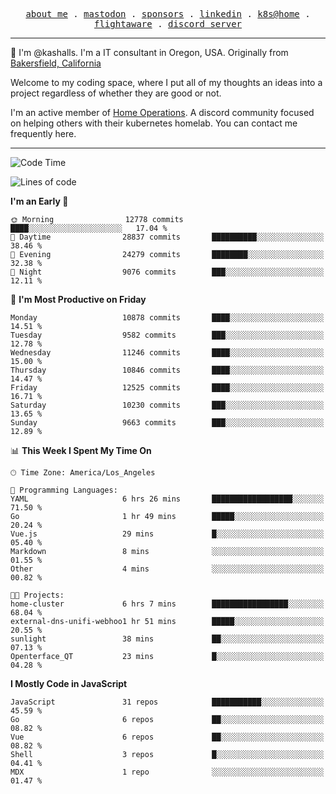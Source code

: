 <p align="center">
  <samp>
    <a href="https://jordanjones.org/">about me</a> .
    <a rel="me" href="https://mastodon.social/@kashall">mastodon</a> .
    <a href="https://github.com/sponsors/kashalls">sponsors</a> .
    <a href="https://linkedin.com/in/jordpjones">linkedin</a> .
    <a href="https://github.com/kashalls/home-cluster">k8s@home</a> .
    <a href="https://flightaware.com/adsb/stats/user/kashalls">flightaware</a> .
    <a href="https://discord.gg/V2WrCfqba9">discord server</a>
  </samp>
</p>

----------------------------------------------------------------

:wave: I'm @kashalls. I'm a IT consultant in Oregon, USA. Originally from [Bakersfield, California](https://maps.app.goo.gl/QQMtywTWghpXB6Tu6)

Welcome to my coding space, where I put all of my thoughts an ideas into a project regardless of whether they are good or not.

I'm an active member of [Home Operations](https://discord.gg/home-operations). A discord community focused on helping others with their kubernetes homelab. You can contact me frequently here.

----------------------------------------------------------------
<!--START_SECTION:waka-->
![Code Time](http://img.shields.io/badge/Code%20Time-2%2C028%20hrs%2037%20mins-blue)

![Lines of code](https://img.shields.io/badge/From%20Hello%20World%20I%27ve%20Written-11.6%20million%20lines%20of%20code-blue)

**I'm an Early 🐤** 

```text
🌞 Morning                12778 commits       ████░░░░░░░░░░░░░░░░░░░░░   17.04 % 
🌆 Daytime                28837 commits       ██████████░░░░░░░░░░░░░░░   38.46 % 
🌃 Evening                24279 commits       ████████░░░░░░░░░░░░░░░░░   32.38 % 
🌙 Night                  9076 commits        ███░░░░░░░░░░░░░░░░░░░░░░   12.11 % 
```
📅 **I'm Most Productive on Friday** 

```text
Monday                   10878 commits       ████░░░░░░░░░░░░░░░░░░░░░   14.51 % 
Tuesday                  9582 commits        ███░░░░░░░░░░░░░░░░░░░░░░   12.78 % 
Wednesday                11246 commits       ████░░░░░░░░░░░░░░░░░░░░░   15.00 % 
Thursday                 10846 commits       ████░░░░░░░░░░░░░░░░░░░░░   14.47 % 
Friday                   12525 commits       ████░░░░░░░░░░░░░░░░░░░░░   16.71 % 
Saturday                 10230 commits       ███░░░░░░░░░░░░░░░░░░░░░░   13.65 % 
Sunday                   9663 commits        ███░░░░░░░░░░░░░░░░░░░░░░   12.89 % 
```


📊 **This Week I Spent My Time On** 

```text
🕑︎ Time Zone: America/Los_Angeles

💬 Programming Languages: 
YAML                     6 hrs 26 mins       ██████████████████░░░░░░░   71.50 % 
Go                       1 hr 49 mins        █████░░░░░░░░░░░░░░░░░░░░   20.24 % 
Vue.js                   29 mins             █░░░░░░░░░░░░░░░░░░░░░░░░   05.40 % 
Markdown                 8 mins              ░░░░░░░░░░░░░░░░░░░░░░░░░   01.55 % 
Other                    4 mins              ░░░░░░░░░░░░░░░░░░░░░░░░░   00.82 % 

🐱‍💻 Projects: 
home-cluster             6 hrs 7 mins        █████████████████░░░░░░░░   68.04 % 
external-dns-unifi-webhoo1 hr 51 mins        █████░░░░░░░░░░░░░░░░░░░░   20.55 % 
sunlight                 38 mins             ██░░░░░░░░░░░░░░░░░░░░░░░   07.13 % 
Openterface_QT           23 mins             █░░░░░░░░░░░░░░░░░░░░░░░░   04.28 % 
```

**I Mostly Code in JavaScript** 

```text
JavaScript               31 repos            ███████████░░░░░░░░░░░░░░   45.59 % 
Go                       6 repos             ██░░░░░░░░░░░░░░░░░░░░░░░   08.82 % 
Vue                      6 repos             ██░░░░░░░░░░░░░░░░░░░░░░░   08.82 % 
Shell                    3 repos             █░░░░░░░░░░░░░░░░░░░░░░░░   04.41 % 
MDX                      1 repo              ░░░░░░░░░░░░░░░░░░░░░░░░░   01.47 % 
```




<!--END_SECTION:waka-->